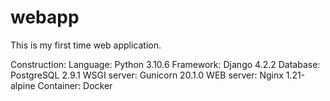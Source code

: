 # webapp
This is my first time web application.

Construction:
Language: Python 3.10.6
Framework: Django 4.2.2
Database: PostgreSQL 2.9.1
WSGI server: Gunicorn 20.1.0
WEB server: Nginx 1.21-alpine
Container: Docker